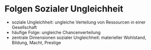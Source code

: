 # Folgen Sozialer Ungleichheit

- soziale Ungleichheit: ungleiche Verteilung von Ressourcen in einer Gesellschaft
- häufige Folge: ungleiche Chancenverteilung
- zentrale Dimensionen sozialer Ungleichheit: materieller Wohlstand, Bildung, Macht, Prestige
